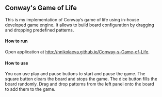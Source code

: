 ## Conway's Game of Life

This is my implementation of Conway’s game of life using in-house developed game engine. It allows to build board configuration by dragging and dropping predefined patterns.

#### How to run 

Open application at http://nnikolaeva.github.io/Conway-s-Game-of-Life.

#### How to use
You can use play and pause buttons to start and pause the game. The square button clears the board and stops the game. The dice button fills the board randomly. Drag and drop patterns from the left panel onto the board to add them to the game.
